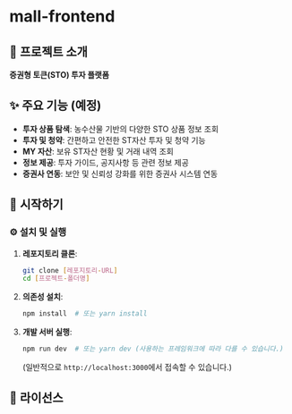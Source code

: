 # mall-frontend

## 🚀 프로젝트 소개

**증권형 토큰(STO) 투자 플랫폼**

## ✨ 주요 기능 (예정)

- **투자 상품 탐색**: 농수산물 기반의 다양한 STO 상품 정보 조회
- **투자 및 청약**: 간편하고 안전한 ST자산 투자 및 청약 기능
- **MY 자산**: 보유 ST자산 현황 및 거래 내역 조회
- **정보 제공**: 투자 가이드, 공지사항 등 관련 정보 제공
- **증권사 연동**: 보안 및 신뢰성 강화를 위한 증권사 시스템 연동

## 🚀 시작하기

### ⚙️ 설치 및 실행

1.  **레포지토리 클론**:
    ```bash
    git clone [레포지토리-URL]
    cd [프로젝트-폴더명]
    ```
2.  **의존성 설치**:
    ```bash
    npm install  # 또는 yarn install
    ```
3.  **개발 서버 실행**:
    ```bash
    npm run dev  # 또는 yarn dev (사용하는 프레임워크에 따라 다를 수 있습니다.)
    ```
    (일반적으로 `http://localhost:3000`에서 접속할 수 있습니다.)

## 📄 라이선스

